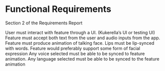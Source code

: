 # Functional Requirements

Section 2 of the Requirements Report

User must interact with feature through a UI. (Kukerella’s UI or testing UI) 
Feature must accept both text from the user and audio inputs from the app. 
Feature must produce animation of talking face. Lips must be lip-synced with words. 
Feature would preferably support some form of facial expression 
Any voice selected must be able to be synced to feature animation.
Any language selected must be able to be synced to the feature animation

